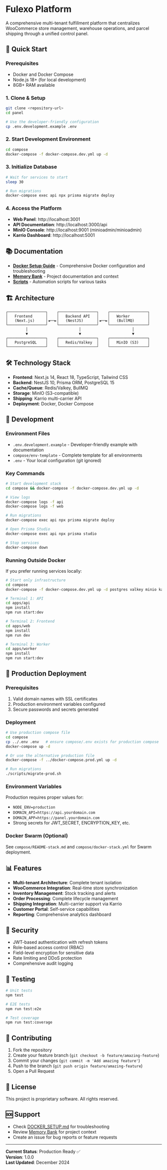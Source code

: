 # Fulexo Platform

A comprehensive multi-tenant fulfillment platform that centralizes WooCommerce store management, warehouse operations, and parcel shipping through a unified control panel.

## 🚀 Quick Start

### Prerequisites
- Docker and Docker Compose
- Node.js 18+ (for local development)
- 8GB+ RAM available

### 1. Clone & Setup
```bash
git clone <repository-url>
cd panel

# Use the developer-friendly configuration
cp .env.development.example .env
```

### 2. Start Development Environment
```bash
cd compose
docker-compose -f docker-compose.dev.yml up -d
```

### 3. Initialize Database
```bash
# Wait for services to start
sleep 30

# Run migrations
docker-compose exec api npx prisma migrate deploy
```

### 4. Access the Platform
- **Web Panel**: http://localhost:3001
- **API Documentation**: http://localhost:3000/api
- **MinIO Console**: http://localhost:9001 (minioadmin/minioadmin)
- **Karrio Dashboard**: http://localhost:5001

## 📚 Documentation

- **[Docker Setup Guide](DOCKER_SETUP.md)** - Comprehensive Docker configuration and troubleshooting
- **[Memory Bank](memory-bank/)** - Project documentation and context
- **[Scripts](scripts/README.md)** - Automation scripts for various tasks

## 🏗️ Architecture

```
┌─────────────────┐    ┌─────────────────┐    ┌─────────────────┐
│   Frontend      │    │   Backend API   │    │   Worker        │
│   (Next.js)     │◄──►│   (NestJS)      │◄──►│   (BullMQ)      │
└─────────────────┘    └─────────────────┘    └─────────────────┘
         │                       │                       │
         ▼                       ▼                       ▼
┌─────────────────┐    ┌─────────────────┐    ┌─────────────────┐
│   PostgreSQL    │    │   Redis/Valkey  │    │   MinIO (S3)    │
└─────────────────┘    └─────────────────┘    └─────────────────┘
```

## 🛠️ Technology Stack

- **Frontend**: Next.js 14, React 18, TypeScript, Tailwind CSS
- **Backend**: NestJS 10, Prisma ORM, PostgreSQL 15
- **Cache/Queue**: Redis/Valkey, BullMQ
- **Storage**: MinIO (S3-compatible)
- **Shipping**: Karrio multi-carrier API
- **Deployment**: Docker, Docker Compose

## 🔧 Development

### Environment Files
- `.env.development.example` - Developer-friendly example with documentation
- `compose/env-template` - Complete template for all environments
- `.env` - Your local configuration (git ignored)

### Key Commands
```bash
# Start development stack
cd compose && docker-compose -f docker-compose.dev.yml up -d

# View logs
docker-compose logs -f api
docker-compose logs -f web

# Run migrations
docker-compose exec api npx prisma migrate deploy

# Open Prisma Studio
docker-compose exec api npx prisma studio

# Stop services
docker-compose down
```

### Running Outside Docker
If you prefer running services locally:
```bash
# Start only infrastructure
cd compose
docker-compose -f docker-compose.dev.yml up -d postgres valkey minio karrio-db karrio-redis

# Terminal 1: API
cd apps/api
npm install
npm run start:dev

# Terminal 2: Frontend
cd apps/web
npm install
npm run dev

# Terminal 3: Worker
cd apps/worker
npm install
npm run start:dev
```

## 🚢 Production Deployment

### Prerequisites
1. Valid domain names with SSL certificates
2. Production environment variables configured
3. Secure passwords and secrets generated

### Deployment
```bash
# Use production compose file
cd compose
cp ../.env .env   # ensure compose/.env exists for production compose
docker-compose up -d

# Or use the alternative production file
docker-compose -f ../docker-compose.prod.yml up -d

# Run migrations
./scripts/migrate-prod.sh
```

### Environment Variables
Production requires proper values for:
- `NODE_ENV=production`
- `DOMAIN_API=https://api.yourdomain.com`
- `DOMAIN_APP=https://panel.yourdomain.com`
- Strong secrets for JWT_SECRET, ENCRYPTION_KEY, etc.

### Docker Swarm (Optional)
See `compose/README-stack.md` and `compose/docker-stack.yml` for Swarm deployment.

## 📊 Features

- **Multi-tenant Architecture**: Complete tenant isolation
- **WooCommerce Integration**: Real-time store synchronization
- **Inventory Management**: Stock tracking and alerts
- **Order Processing**: Complete lifecycle management
- **Shipping Integration**: Multi-carrier support via Karrio
- **Customer Portal**: Self-service capabilities
- **Reporting**: Comprehensive analytics dashboard

## 🔐 Security

- JWT-based authentication with refresh tokens
- Role-based access control (RBAC)
- Field-level encryption for sensitive data
- Rate limiting and DDoS protection
- Comprehensive audit logging

## 🧪 Testing

```bash
# Unit tests
npm test

# E2E tests
npm run test:e2e

# Test coverage
npm run test:coverage
```

## 🤝 Contributing

1. Fork the repository
2. Create your feature branch (`git checkout -b feature/amazing-feature`)
3. Commit your changes (`git commit -m 'Add amazing feature'`)
4. Push to the branch (`git push origin feature/amazing-feature`)
5. Open a Pull Request

## 📝 License

This project is proprietary software. All rights reserved.

## 🆘 Support

- Check [DOCKER_SETUP.md](DOCKER_SETUP.md) for troubleshooting
- Review [Memory Bank](memory-bank/) for project context
- Create an issue for bug reports or feature requests

---

**Current Status**: Production Ready ✅  
**Version**: 1.0.0  
**Last Updated**: December 2024